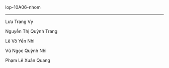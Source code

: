 lop-10A06-nhom
_____________________________________

Lưu Trang Vy 

Nguyễn Thị Quỳnh Trang

Lê Võ Yến Nhi

Vũ Ngọc Quỳnh Nhi

Phạm Lê Xuân Quang

